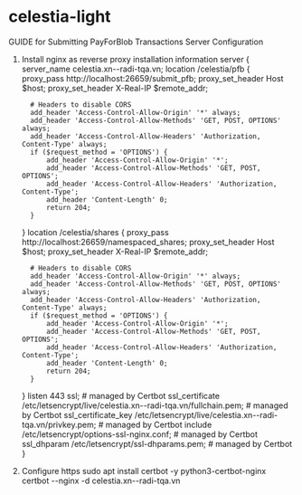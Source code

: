 # celestia-light

GUIDE for Submitting PayForBlob Transactions
Server Configuration
1. Install nginx as reverse proxy
installation information
server {
     server_name celestia.xn--radi-tqa.vn;
     location /celestia/pfb {
        proxy_pass http://localhost:26659/submit_pfb;
        proxy_set_header Host $host;
        proxy_set_header X-Real-IP $remote_addr;

         # Headers to disable CORS
         add_header 'Access-Control-Allow-Origin' '*' always;
         add_header 'Access-Control-Allow-Methods' 'GET, POST, OPTIONS' always;
         add_header 'Access-Control-Allow-Headers' 'Authorization, Content-Type' always;
         if ($request_method = 'OPTIONS') {
             add_header 'Access-Control-Allow-Origin' '*';
             add_header 'Access-Control-Allow-Methods' 'GET, POST, OPTIONS';
             add_header 'Access-Control-Allow-Headers' 'Authorization, Content-Type';
             add_header 'Content-Length' 0;
             return 204;
         }
     }
     location /celestia/shares {
     proxy_pass http://localhost:26659/namespaced_shares;
     proxy_set_header Host $host;
        proxy_set_header X-Real-IP $remote_addr;

         # Headers to disable CORS
         add_header 'Access-Control-Allow-Origin' '*' always;
         add_header 'Access-Control-Allow-Methods' 'GET, POST, OPTIONS' always;
         add_header 'Access-Control-Allow-Headers' 'Authorization, Content-Type' always;
         if ($request_method = 'OPTIONS') {
             add_header 'Access-Control-Allow-Origin' '*';
             add_header 'Access-Control-Allow-Methods' 'GET, POST, OPTIONS';
             add_header 'Access-Control-Allow-Headers' 'Authorization, Content-Type';
             add_header 'Content-Length' 0;
             return 204;
         }
     }
     listen 443 ssl; # managed by Certbot
     ssl_certificate /etc/letsencrypt/live/celestia.xn--radi-tqa.vn/fullchain.pem; # managed by Certbot
     ssl_certificate_key /etc/letsencrypt/live/celestia.xn--radi-tqa.vn/privkey.pem; # managed by Certbot
     include /etc/letsencrypt/options-ssl-nginx.conf; # managed by Certbot
     ssl_dhparam /etc/letsencrypt/ssl-dhparams.pem; # managed by Certbot
}
2. Configure https
sudo apt install certbot -y python3-certbot-nginx
certbot --nginx -d celestia.xn--radi-tqa.vn
